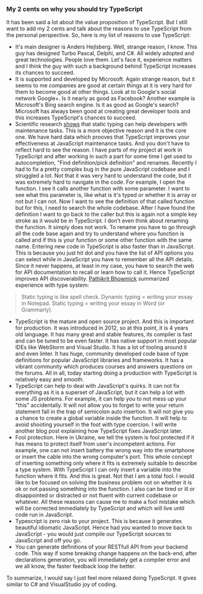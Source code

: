 ### My 2 cents on why you should try TypeScript

It has been said a lot about the value proposition of TypeScript. But I still want to add my 2 cents and talk about the reasons to use TypeScript from the personal perspective. So, here is my list of reasons to use TypeScript:

* It's main designer is Anders Hejlsberg. Well, strange reason, I know. This guy has designed Turbo Pascal,  Delphi, and C#. All widely adopted and great technologies. People love them.  Let's face it, experience matters and I think the guy with such a background behind TypeScript increases its chances to succeed.
* It is supported and developed by Microsoft. Again strange reason, but it seems to me companies are good at certain things at it is very hard for them to become good at other things. Look at to Google's social network Google+. Is it nearly as good as Facebook? Another example is Microsoft's Bing search engine. Is it as good as Google's search? Microsoft has always been good at creating great developer tools and this increases TypeScript's chances to succeed.
* Scientific research [shows](http://pleiad.dcc.uchile.cl/papers/2012/kleinschmagerAl-icpc2012.pdf) that static typing can help developers with maintenance tasks. This is a more objective reason and it is the core one. We have hard data which prooves that TypeScript improves your effectiveness at JavaScript maintenance tasks. And you don't have to reflect hard to see the reason. I have parts of my project at work in TypeScript and after working in such a part for some time I get used to autocompletion, "Find definition/pick definition" and renames. Recently I had to fix a pretty complex bug in the pure JavaScript codebase and I struggled a lot. Not that it was very hard to understand the code, but it was extremely hard to navigate in the code. For example, I open the function. I see it calls another function with some parameter. I want to see what this parameter is, like what is it's typed or whether it is array or not but I can not. Now I want to see the definition of that called function but for this, I need to search the whole codebase. After I have found the definition I want to go back to the caller but this is again not a simple key stroke as it would be in TypeScript. I don't even think about renaming the function. It simply does not work. To rename you have to go through all the code base again and try to understand where you function is called and if this is your function or some other function with the same name. Entering new code in TypeScript is also faster than in JavaScript. This is because you just hit dot and you have the list of API options you can select while in JavaScript you have to remember all the API details. Since it never happens, at least in my case, you have to search the web for API documentation to recall or learn how to call it. Hence TypeScript improves API discoverability. [Pathikrit Bhowmick](https://medium.com/@pathikrit/static-typing-in-like-spell-check-927aa5e38c8c#.cjsuq04ai) summarized experience with type system:
>Static typing is like spell check.
Dynamic typing = writing your essay in Notepad.
Static typing = writing your essay in Word (or Grammarly).

* TypeScript is the mature and open source project. And this is important for production. It was introduced in 2012, so at this point, it is 4 years old language. It has many great and stable features, its compiler is fast and can be tuned to be even faster. It has native support in most popular IDEs like WebStorm and Visual Studio. It has a lot of tooling around it and even linter. It has huge, community developed code base of type definitions for popular JavaScript libraries and frameworks. It has a vibrant community which produces courses and answers questions on the forums. All in all, today starting doing a production with TypeScript is relatively easy and smooth.  
* TypeScript can help to deal with JavaScript's quirks. It can not fix everything as it is a superset of JavaScript, but it can help a lot with some JS problems. For example, it can help you to not mess up your "this" accidentally. It will not allow you to forget to write your return statement fall in the trap of semicolon auto insertion.  It will not give you a chance to create a global variable inside the function. It will help to avoid shooting yourself in the foot with type coercion. I will write another blog post explaining how TypeScript fixes JavaScript later. 
* Fool protection. Here in Ukraine, we tell the system is fool protected if it has means to protect itself from user's incompetent actions. For example, one can not insert battery the wrong way into the smartphone or insert the cable into the wrong computer's port. This whole concept of inserting something only where it fits is extremely suitable to describe a type system. With TypeScript I can only insert a variable into the function where it fits. And this is great. Not that I am a total fool. I would like to be focused on solving the business problem not on whether it is ok or not passing something into the function. I also can be tired or ill or disappointed or distracted or not fluent with current codebase or whatever. All these reasons can cause me to make a fool mistake which will be corrected immediately by TypeScript and which will live until code run in JavaScript. 
* Typescript is zero risk to your project. This is because it generates beautiful idiomatic JavaScript. Hence had you wanted to move back to JavaScript - you would just compile our TypeScript sources to JavaScript and off you go.
* You can generate definitions of your RESTfull API from your backend code. This way if some breaking change happens on the back-end, after declarations generation, you will immediately get a compiler error and we all know, the faster feedback loop the better. 

To summarize, I would say I just feel more relaxed doing TypeScript. It gives similar to C# and VisualStudio joy of coding.
